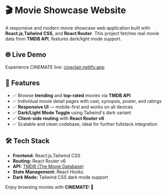 # 🎬 Movie Showcase Website

A responsive and modern movie showcase web application built with **React.js**,**Tailwind CSS**, and **React Router**. This project fetches real movie data from **TMDB API**, features dark/light mode support.

## 🌐 Live Demo
Experience CINEMATE live: [cineclair.netlify.app](https://cinematemoviebrowse.netlify.app/)

## 🚀 Features

- ✅ Browse **trending** and **top-rated** movies via **TMDB API**  
- ✅ Individual movie detail pages with cast, synopsis, poster, and ratings  
- ✅ **Responsive UI** — mobile-first and works on all devices  
- ✅ **Dark/Light Mode Toggle** using Tailwind's dark variant  
- ✅ **Client-side routing** with **React Router v6**  
- ✅ Scalable and clean codebase, ideal for further fullstack integration  

## 🛠️ Tech Stack

- **Frontend:** React.js,Tailwind CSS  
- **Routing:** React Router v6  
- **API:** [TMDB (The Movie Database)](https://www.themoviedb.org/documentation/api)  
- **State Management:** React Hooks  
- **Dark Mode:** Tailwind CSS dark mode support  

Enjoy browsing movies with **CINEMATE**! 🍿

